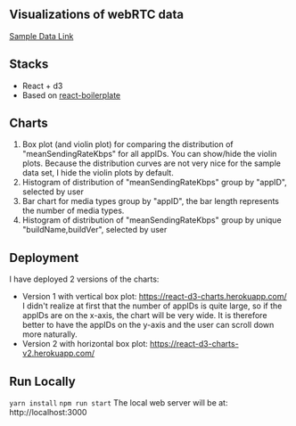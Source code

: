 ## Visualizations of webRTC data
[Sample Data Link](https://drive.google.com/file/d/0B38wZT7eTdJQT1RIMzE3WTRJdTA/view?usp=sharing)

## Stacks
- React + d3
- Based on [react-boilerplate](https://github.com/react-boilerplate/react-boilerplate)

## Charts
1. Box plot (and violin plot) for comparing the distribution of "meanSendingRateKbps" for all appIDs.
You can show/hide the violin plots. Because the distribution curves are not very nice for the sample data set, I hide the violin plots by default.
2. Histogram of distribution of "meanSendingRateKbps" group by "appID", selected by user
3. Bar chart for media types group by "appID", the bar length represents the number of media types.
4. Histogram of distribution of "meanSendingRateKbps" group by unique "buildName,buildVer", selected by user

## Deployment
I have deployed 2 versions of the charts:
- Version 1 with vertical box plot: https://react-d3-charts.herokuapp.com/
I didn't realize at first that the number of appIDs is quite large, so if the appIDs are on the x-axis, the chart will be very wide. It is therefore better to have the appIDs on the y-axis and the user can scroll down more naturally.
- Version 2 with horizontal box plot: https://react-d3-charts-v2.herokuapp.com/

## Run Locally
```yarn install```
```npm run start```
The local web server will be at: http://localhost:3000
